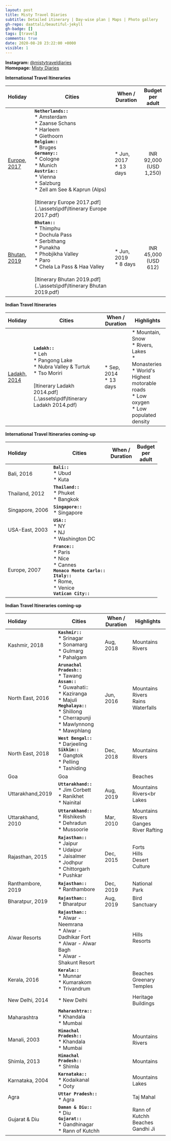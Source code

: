 ```yaml
---
layout: post
title: Misty Travel Diaries
subtitle: Detailed itinerary | Day-wise plan | Maps | Photo gallery
gh-repo: daattali/beautiful-jekyll
gh-badge: []
tags: [travel]
comments: true
date: 2020-08-28 23:22:00 +0000
visible: 1
---
```


**Instagram:** [@mistytraveldiaries](https://www.instagram.com/mistytraveldiaries/)                
**Homepage:** [Misty Diaries](https://tarunpreetkaur.com/)                



**International Travel Itineraries**

| Holiday | Cities | When / <br />Duration | Budget<br />per<br />adult |
| :------ | ------- | ------- | :-----: |
| [Europe, 2017](https://tarunpreetkaur.com/Misty-Travel-Diaries-Europe2017.html) | **`Netherlands::`**<br />* Amsterdam<br />* Zaanse Schans<br />* Harleem<br />* Giethoorn<br />**`Belgium::`**<br />* Bruges<br />**`Germany::`**<br />* Cologne<br />* Munich<br />**`Austria::`**<br />* Vienna<br />* Salzburg<br />* Zell am See & Kaprun (Alps)<br /> <br />[Itinerary Europe 2017.pdf](..\assets\pdf\Itinerary Europe 2017.pdf) | * Jun, 2017<br />* 13 days | INR 92,000<br />(USD 1,250) |
| [Bhutan, 2019](https://tarunpreetkaur.com/Misty-Travel-Diaries-Bhutan2019.html) | **`Bhutan::`**<br />* Thimphu<br />* Dochula Pass<br />* Serbithang<br />* Punakha<br />* Phobjikha Valley<br />* Paro<br />* Chela La Pass & Haa Valley<br /><br />[Itinerary Bhutan 2019.pdf](..\assets\pdf\Itinerary Bhutan 2019.pdf) | * Jun, 2019<br />* 8 days | INR 45,000<br />(USD 612) |

**Indian Travel Itineraries**

| Holiday                                                      | Cities                                                       | When / <br />Duration      | Highlights                                                   |
| :----------------------------------------------------------- | ------------------------------------------------------------ | -------------------------- | ------------------------------------------------------------ |
| [Ladakh, 2014](https://tarunpreetkaur.com/Misty-Travel-Diaries-Ladakh2014.html) | **`Ladakh::`**<br />* Leh<br />* Pangong Lake <br />* Nubra Valley & Turtuk<br />* Tso Moriri<br /><br />[Itinerary Ladakh 2014.pdf](..\assets\pdf\Itinerary Ladakh 2014.pdf) | * Sep, 2014<br />* 13 days | * Mountain,  Snow<br />* Rivers, Lakes<br />* Monasteries<br />* World's Highest<br />   motorable roads<br />* Low oxygen<br />* Low populated<br />density |

**International Travel Itineraries  coming-up**

| Holiday         | Cities                                                       | When / <br />Duration | Budget<br />per<br />adult |
| :-------------- | ------------------------------------------------------------ | --------------------- | :------------------------: |
| Bali, 2016      | **`Bali::`**<br />* Ubud<br />* Kuta<br />                   |                       |                            |
| Thailand, 2012  | **`Thailand::`**<br />* Phuket<br />* Bangkok<br />          |                       |                            |
| Singapore, 2006 | **`Singapore::`**<br />* Singapore<br />                     |                       |                            |
| USA-East, 2003  | **`USA::`**<br />* NY<br />* NJ<br />* Washington DC         |                       |                            |
| Europe, 2007    | **`France::`**<br />* Paris<br />* Nice<br />* Cannes<br />**`Monaco Monte Carlo::`**<br />**`Italy::`**<br />* Rome,<br />* Venice<br />**`Vatican City::`** |                       |                            |

**Indian Travel Itineraries coming-up**

| Holiday           | Cities                                                       | When / <br />Duration | Highlights                                           |
| :---------------- | ------------------------------------------------------------ | --------------------- | ---------------------------------------------------- |
| Kashmir, 2018     | **`Kashmir::`**<br />* Srinagar<br />* Sonamarg<br />* Gulmarg<br />* Pahalgam<br /> | Aug, 2018             | Mountains<br />Rivers                                |
| North East, 2016  | **`Arunachal Pradesh::`**<br />* Tawang<br />**`Assam::`**<br />* Guwahati::<br />* Kaziranga<br />* Majuli<br />**`Meghalaya::`**<br />* Shillong<br />* Cherrapunji<br />* Mawlynnong<br />* Mawphlang | Jun, 2016             | Mountains<br />Rivers<br />Rains<br />Waterfalls     |
| North East, 2018  | **`West Bengal::`**<br />* Darjeeling<br />**`Sikkim::`**<br />* Gangtok<br />* Pelling<br />* Tashiding | Dec, 2018             | Mountains<br />Rivers                                |
| Goa               | Goa                                                          |                       | Beaches                                              |
| Uttarakhand,2019  | **`Uttarakhand::`**<br />* Jim Corbett<br />* Ranikhet<br />* Nainital | Aug, 2019             | Mountains<br />Rivers<br<br />Lakes                  |
| Uttarakhand, 2010 | **`Uttarakhand::`**<br />* Rishikesh<br />* Dehradun<br />* Mussoorie | Mar, 2010             | Mountains<br />Rivers<br />Ganges<br />River Rafting |
| Rajasthan, 2015   | **`Rajasthan::`**<br />* Jaipur<br />* Udaipur<br />* Jaisalmer<br />* Jodhpur<br />* Chittorgarh<br />* Pushkar | Dec, 2015             | Forts<br />Hills<br />Desert<br />Culture            |
| Ranthambore, 2019 | **`Rajasthan::`**<br />* Ranthambore                         | Dec, 2019             | National Park                                        |
| Bharatpur, 2019   | **`Rajasthan::`**<br />* Bharatpur                           | Aug, 2019             | Bird Sanctuary                                       |
| Alwar Resorts     | **`Rajasthan::`**<br />* Alwar - Neemrana<br />* Alwar - Dadhikar Fort<br />* Alwar - Alwar Bagh<br />* Alwar - Shakunt Resort |                       | Hills<br />Resorts                                   |
| Kerala, 2016      | **`Kerala::`**<br />* Munnar<br />* Kumarakom<br />* Trivandrum |                       | Beaches<br />Greenary<br />Temples                   |
| New Delhi, 2014   | * New Delhi                                                  |                       | Heritage Buildings                                   |
| Maharashtra       | **`Maharashtra::`**<br />* Khandala <br />* Mumbai           |                       |                                                      |
| Manali, 2003      | **`Himachal Pradesh::`**<br />* Khandala <br />* Mumbai      |                       | Mountains<br />Rivers                                |
| Shimla, 2013      | **`Himachal Pradesh::`**<br />* Shimla                       |                       | Mountains                                            |
| Karnataka, 2004   | **`Karnataka::`**<br />* Kodaikanal<br />* Ooty              |                       | Mountains<br />Lakes                                 |
| Agra              | **`Uttar Pradesh::`**<br />* Agra                            |                       | Taj Mahal                                            |
| Gujarat & Diu     | **`Daman & Diu::`**<br />* Diu<br />**`Gujarat::`**<br />* Gandhinagar<br />* Rann of Kutchh |                       | Rann of Kutchh<br />Beaches<br />Gandhi Ji           |


